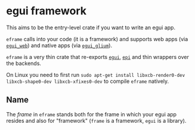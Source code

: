 # egui framework

This aims to be the entry-level crate if you want to write an egui app.

`eframe` calls into your code (it is a framework) and supports web apps (via [`egui_web`](https://crates.io/crates/egui_web)) and native apps (via [`egui_glium`](https://crates.io/crates/egui_glium)).

`eframe` is a very thin crate that re-exports [`egui`](https://crates.io/crates/egui), [`epi`](https://crates.io/crates/epi) and thin wrappers over the backends.

On Linux you need to first run `sudo apt-get install libxcb-render0-dev libxcb-shape0-dev libxcb-xfixes0-dev` to compile `eframe` natively.

## Name

The _frame_ in `eframe` stands both for the frame in which your egui app resides and also for "framework" (`frame` is a framework, `egui` is a library).
